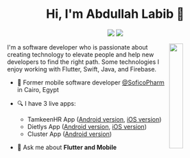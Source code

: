
<h1 align="center">Hi, I'm Abdullah Labib 👋</h1>
<p align="center">
    <a href="https://www.linkedin.com/in/abdullah-labib-2a481995/"><img src="https://img.shields.io/badge/linkedin-%230177B5?style=flat&logo=linkedin&logoColor=white"/></a>
    <a href="https://www.youtube.com/@abdallahlabib629/videos"><img src="https://img.shields.io/badge/youtube-%23FF0000?style=flat&logo=youtube&logoColor=white"/></a>
  </p>
  
  <img src="https://github.com/mohamedabusrea/mohamedabusrea/blob/master/profile-img.png" align="right" width="25%"/>
  
I'm a software developer who is passionate about creating technology to elevate people and help new developers to find the right path. Some technologies I enjoy working with Flutter, Swift, Java, and Firebase.

- 🔭 Former mobile software developer [@SoficoPharm](http://www.soficopharm.com/](https://www.linkedin.com/company/soficopharm/)) in Cairo, Egypt
- 🔍 I have 3 live apps: 
  - TamkeenHR App ([Android version](https://play.google.com/store/apps/details?id=com.q8intouch.dietlys&hl=ja&gl=IN), [iOS version](https://apps.apple.com/us/app/tamkeen-clean/id1480347160))
  - Dietlys App ([Android version](https://play.google.com/store/apps/details?id=com.q8intouch.dietlys&hl=ja&gl=IN), [iOS version](https://apps.apple.com/app/apple-store/id1453500014))  
  - Cluster App ([Android version](https://play.google.com/store/apps/details?id=net.designfy.cluster&hl=en_US&gl=US))

- 💬 Ask me about **Flutter and Mobile**
